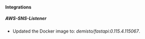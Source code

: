
#### Integrations

##### AWS-SNS-Listener

- Updated the Docker image to: *demisto/fastapi:0.115.4.115067*.
